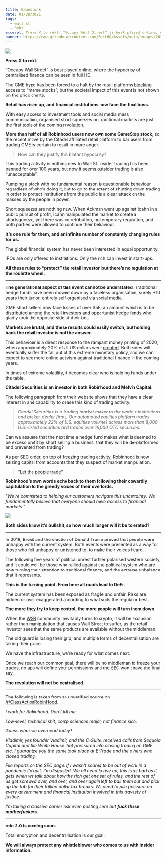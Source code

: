 ```yaml
---
title: Gamestonk
date: 01/28/2021
tags:
  - wall st
  - Rekt
excerpt: Press X to rekt. “Occupy Wall Street” is best played online, where the hypocrisy of centralised finance can be seen in full HD. The GME hype has been forced to a halt by the retail platforms blocking access to “meme stocks”, but the societal impact of this event is not shown on the price charts.
banner: https://raw.githubusercontent.com/RektHQ/Assets/main/images/2021/01/header2-2.jpg
---
```


![](https://raw.githubusercontent.com/RektHQ/Assets/main/images/2021/01/header2-2.jpg)

**Press X to rekt.**

“Occupy Wall Street” is best played online, where the hypocrisy of centralised finance can be seen in full HD.

The GME hype has been forced to a halt by the retail platforms [blocking](https://www.marketwatch.com/story/robinhood-blocks-new-purchases-of-gamestop-stock-11611846335) access to “meme stocks”, but the societal impact of this event is not shown on the price charts.

**Retail has risen up, and financial institutions now face the final boss.**

With easy access to investment tools and social media mass communication, organised short squeezes on traditional markets are just the first tools of the coming revolution.

**More than half of all Robinhood users now own some GameStop stock**, so the recent move by the Citadel affiliated retail platform to bar users from trading GME is certain to result in more anger.

> How can they justify this blatant hypocrisy?

This trading activity is nothing new to Wall St. Insider trading has been banned for over 100 years, but now it seems outsider trading is also “unacceptable”.

Pumping a stock with no fundamental reason is questionable behaviour regardless of who’s doing it, but to go to the extent of shutting down trading in order to protect institutions from the public is a clear attack on the masses by the people in power.

Short squeezes are nothing new. When Ackman went up against Icahn in a public pursuit of profit, Icahn manipulated the market to create a shortsqueeze, yet there was no retribution, no temporary regulation, and both parties were allowed to continue their behaviour.

**It’s one rule for them, and an infinite number of constantly changing rules for us.**

The global financial system has never been interested in equal opportunity.

IPOs are only offered to institutions. Only the rich can invest in start-ups.

**All these rules to “protect” the retail investor, but there’s no regulation at the roulette wheel.**

---

**The generational aspect of this event cannot be understated.** Traditional hedge funds have been mowed down by a faceless organisation, surely +10 years their junior, entirely self-organised via social media.

GME short sellers now face losses of over $5B; an amount which is to be distributed among the retail investors and opportunist hedge funds who gladly took the opposite side of their bet.

**Markets are brutal, and these results could easily switch, but holding back the retail investor is not the answer.**

This behaviour is a direct response to the rampant money printing of 2020, when approximately 20% of all US dollars were [created](https://www.cityam.com/almost-a-fifth-of-all-us-dollars-were-created-this-year/#:~:text=About%2020%20per%20cent%20of,and%20helped%20asset%20prices%20soar.). Both sides will eventually suffer the fall out of this extreme monetary policy, and we can expect to see more online activism against traditional finance in the coming years.

In times of extreme volatility, it becomes clear who is holding hands under the table.

**Citadel Securities is an investor in both Robinhood and Melvin Capital.**

The following paragraph from their website shows that they have a clear interest in and capability to cease this kind of trading activity.

>_Citadel Securities is a leading market maker to the world's institutions and broker-dealer firms. Our automated equities platform trades approximately 22% of U.S. equities volume1 across more than 8,000 U.S.-listed securities and trades over 16,000 OTC securities._

Can we assume that the next time a hedge fund makes what is deemed to be excess profit by short selling a business, that they will be de-platformed and prevented from trading?

As per [SEC](https://twitter.com/RevShark/status/1354838035007987714?s=20) order, on top of freezing trading activity, Robinhood is now seizing capital from accounts that they suspect of market manipulation.

> [“Let the people trade”](https://www.msn.com/en-us/news/other/robinhoods-let-the-people-trade-tweet-resurfaces-after-platform-halts-gamestop-trading/ar-BB1dbgN4)

**Robinhood’s own words echo back to them following their cowardly capitulation to the greedy voices of their overlords.**

_"We're committed to helping our customers navigate this uncertainty. We fundamentally believe that everyone should have access to financial markets."_

![](https://raw.githubusercontent.com/RektHQ/Assets/main/images/2021/01/maxresdefault--1-.jpg)

**Both sides know it’s bullshit, so how much longer will it be tolerated?**

---

In 2016, Brexit and the election of Donald Trump proved that people were unhappy with the current system. Both events were presented as a way for those who felt unhappy or unlistened to, to make their voices heard.

The following five years of political unrest further polarised western society, and it could well be those who rallied against the political system who are now turning their attention to traditional finance, and the extreme unbalance that it represents.

**This is the turning point. From here all roads lead to DeFi.**

The current system has been exposed as fragile and unfair. Risks are hidden or over exaggerated according to what suits the regulator best.

**The more they try to keep control, the more people will turn them down.**

When the [WSB](https://www.reddit.com/r/wallstreetbets/) community inevitably turns to crypto, it will be exclusion rather than manipulation that causes Wall Street to suffer, as the retail investor sees that the same products are available without the middleman.

The old guard is losing their grip, and multiple forms of decentralisation are taking their place.

We have the infrastructure, we’re ready for what comes next.

Once we reach our common goal, there will be no middleman to freeze your trades, no app will define your permissions and the SEC won’t have the final say.

**The revolution will not be centralised.**

---

The following is taken from an unverified source on [/r/ClassActionRobinHood](https://www.reddit.com/r/ClassActionRobinHood/comments/l723kf/robinhood_insider_information/).

_I work for Robinhood. Don't kill me._

_Low-level, technical shit, comp sciences major, not finance side._

_Guess what we overhead today?_

_Vladimir, yes founder Vladimir, and the C-Suite, received calls from Sequoia Capital and the White House that pressured into closing trading on GME etc. I guarantee you the same took place at E-Trade and the others who closed trading._

_File reports on the SEC page. If I wasn't scared to be out of work in a pandemic I'd quit. I'm disgusted. We all need to rise up, this is as bad as it gets when we talk about how the rich get one set of rules, and the rest of us get screwed over, and over, and over again left to bail them out and pick up the tab for their trillion dollar tax breaks. We need to pile pressure on every government and financial institution involved in this travesty of justice._

_I'm taking a massive career risk even posting here but **fuck these motherfuckers**._

---

**rekt 2.0 is coming soon.**

Total encryption and decentralisation is our goal.

**We will always protect any whistleblower who comes to us with insider information.**
